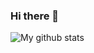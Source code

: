 ### Hi there 👋

![My github stats](https://github-readme-stats.vercel.app/api?username=NoorAhmd&count_private=true&show_icons=true&layout=default)

<!--
**NoorAhmd/NoorAhmd** is a ✨ _special_ ✨ repository because its `README.md` (this file) appears on your GitHub profile.

Here are some ideas to get you started:

- 🔭 I’m currently working on ...
- 🌱 I’m currently learning ...
- 👯 I’m looking to collaborate on ...
- 🤔 I’m looking for help with ...
- 💬 Ask me about ...
- 📫 How to reach me: ...
- 😄 Pronouns: ...
- ⚡ Fun fact: ...
-->
